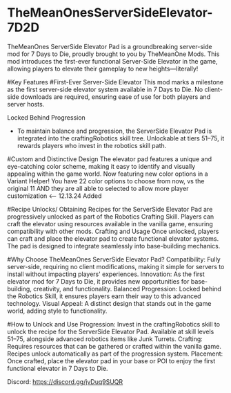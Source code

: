 # TheMeanOnesServerSideElevator-7D2D

TheMeanOnes ServerSide Elevator Pad is a groundbreaking server-side mod for 7 Days to Die, proudly brought to you by TheMeanOne Mods. This mod introduces the first-ever functional Server-Side Elevator in the game, allowing players to elevate their gameplay to new heights—literally!

#Key Features
                                                                                    #First-Ever Server-Side Elevator
This mod marks a milestone as the first server-side elevator system available in 7 Days to Die. No client-side downloads are required, ensuring ease of use for both players and server hosts.


Locked Behind Progression
- To maintain balance and progression, the ServerSide Elevator Pad is integrated into the craftingRobotics skill tree.
Unlockable at tiers 51–75, it rewards players who invest in the robotics skill path.


#Custom and Distinctive Design
The elevator pad features a unique and eye-catching color scheme, making it easy to identify and visually appealing within the game world.
Now featuring new color options in a Variant Helper! You have 22 color options to choose from now, vs the original 11 AND they are all able to selected to allow more player customization <-- 12.13.24 Added


#Recipe Unlocks/ Obtaining
Recipes for the ServerSide Elevator Pad are progressively unlocked as part of the Robotics Crafting Skill.
Players can craft the elevator using resources available in the vanilla game, ensuring compatibility with other mods.
Crafting and Usage
Once unlocked, players can craft and place the elevator pad to create functional elevator systems. The pad is designed to integrate seamlessly into base-building mechanics.



#Why Choose TheMeanOnes ServerSide Elevator Pad?
Compatibility: Fully server-side, requiring no client modifications, making it simple for servers to install without impacting players' experiences.
Innovation: As the first elevator mod for 7 Days to Die, it provides new opportunities for base-building, creativity, and functionality.
Balanced Progression: Locked behind the Robotics Skill, it ensures players earn their way to this advanced technology.
Visual Appeal: A distinct design that stands out in the game world, adding style to functionality.


#How to Unlock and Use
Progression:
Invest in the craftingRobotics skill to unlock the recipe for the ServerSide Elevator Pad.
Available at skill levels 51–75, alongside advanced robotics items like Junk Turrets.
Crafting:
Requires resources that can be gathered or crafted within the vanilla game.
Recipes unlock automatically as part of the progression system.
Placement:
Once crafted, place the elevator pad in your base or POI to enjoy the first functional elevator in 7 Days to Die.

Discord: https://discord.gg/jvDuq9SUQR
